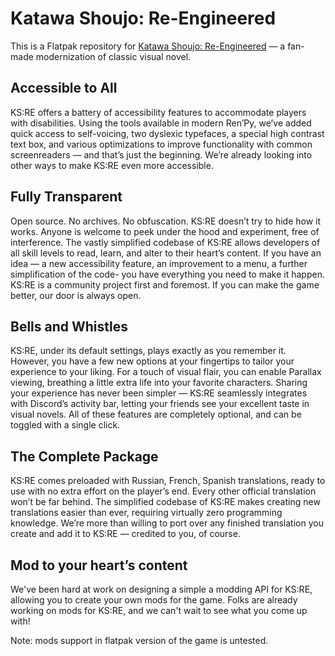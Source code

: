 # Katawa Shoujo: Re-Engineered

This is a Flatpak repository for [Katawa Shoujo: Re-Engineered](https://www.fhs.sh/projects) — a fan-made
modernization of classic visual novel.

## Accessible to All

KS:RE offers a battery of accessibility features to accommodate players with disabilities. Using the tools available in
modern Ren’Py, we’ve added quick access to self-voicing, two dyslexic typefaces, a special high contrast text box, and
various optimizations to improve functionality with common screenreaders — and that’s just the beginning. We’re already
looking into other ways to make KS:RE even more accessible.

## Fully Transparent

Open source. No archives. No obfuscation. KS:RE doesn’t try to hide how it works. Anyone is welcome to peek under the
hood and experiment, free of interference. The vastly simplified codebase of KS:RE allows developers of all skill levels
to read, learn, and alter to their heart’s content. If you have an idea — a new accessibility feature, an improvement to
a menu, a further simplification of the code- you have everything you need to make it happen. KS:RE is a community
project first and foremost. If you can make the game better, our door is always open.

## Bells and Whistles

KS:RE, under its default settings, plays exactly as you remember it. However, you have a few new options at your
fingertips to tailor your experience to your liking. For a touch of visual flair, you can enable Parallax viewing,
breathing a little extra life into your favorite characters. Sharing your experience has never been simpler — KS:RE
seamlessly integrates with Discord’s activity bar, letting your friends see your excellent taste in visual novels. All
of these features are completely optional, and can be toggled with a single click.

## The Complete Package

KS:RE comes preloaded with Russian, French, Spanish translations, ready to use with no extra effort on the player’s end.
Every other official translation won’t be far behind. The simplified codebase of KS:RE makes creating new translations
easier than ever, requiring virtually zero programming knowledge. We’re more than willing to port over any finished
translation you create and add it to KS:RE — credited to you, of course.

## Mod to your heart’s content

We've been hard at work on designing a simple a modding API for KS:RE, allowing you to create your own mods for the game. Folks are already working on mods for KS:RE, and we can't wait to see what you come up with!

Note: mods support in flatpak version of the game is untested.

